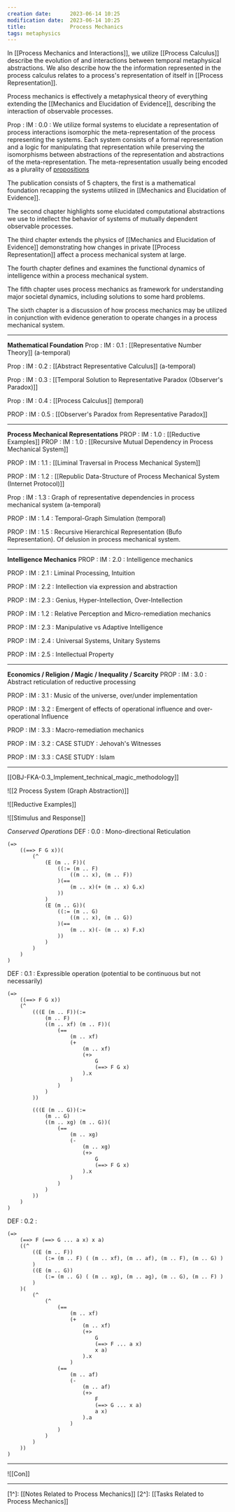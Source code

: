 ```yaml
---
creation date:		2023-06-14 10:25
modification date:	2023-06-14 10:25
title: 				Process Mechanics
tags: metaphysics
---
```

 In [[Process Mechanics and Interactions]], we utilize [[Process Calculus]] describe the evolution of and interactions between temporal metaphysical abstractions. We also describe how the the information represented in the process calculus relates to a process's representation of itself in [[Process Representation]].

Process mechanics is effectively a metaphysical theory of everything extending the [[Mechanics and Elucidation of Evidence]], describing the interaction of observable processes. 

Prop : IM : 0.0 : We utilize formal systems to elucidate a representation of process interactions isomorphic the meta-representation of the process representing the systems. Each system consists of a formal representation and a logic for manipulating that representation while preserving the isomorphisms between abstractions of the representation and abstractions of the meta-representation. The meta-representation usually being encoded as a plurality of [propositions](obsidian://open?vault=Master&file=Research%20and%20Development%2FGeneral%20Non-Deterministic%20Computing%2FCore%2FIndeterminate%20Logic%2FDEF-NDC-0.0_proposition)

The publication consists of 5 chapters, the first is a mathematical foundation recapping the systems utilized in [[Mechanics and Elucidation of Evidence]]. 

The second chapter highlights some elucidated computational abstractions we use to intellect the behavior of systems of mutually dependent observable processes.

The third chapter extends the physics of [[Mechanics and Elucidation of Evidence]] demonstrating how changes in private [[Process Representation]] affect a process mechanical system at large.

The fourth chapter defines and examines the functional dynamics of intelligence within a process mechanical system.

The fifth chapter uses process mechanics as framework for understanding major societal dynamics, including solutions to some hard problems.

The sixth chapter is a discussion of how process mechanics may be utilized in conjunction with evidence generation to operate changes in a process mechanical system. 

---
**Mathematical Foundation**
Prop : IM : 0.1 : [[Representative Number Theory]] (a-temporal)

Prop : IM : 0.2 : [[Abstract Representative Calculus]] (a-temporal)

Prop : IM : 0.3 : [[Temporal Solution to Representative Paradox (Observer's Paradox)]]

Prop : IM : 0.4 : [[Process Calculus]] (temporal)

PROP : IM : 0.5 : [[Observer's Paradox from Representative Paradox]]

---
**Process Mechanical Representations**
PROP : IM : 1.0 : [[Reductive Examples]]
PROP : IM : 1.0 : [[Recursive Mutual Dependency in Process Mechanical System]]

PROP : IM : 1.1 : [[Liminal Traversal in Process Mechanical System]]

PROP : IM : 1.2 : [[Republic Data-Structure of Process Mechanical System (Internet Protocol)]]

Prop : IM : 1.3 : Graph of representative dependencies in process mechanical system (a-temporal)

PROP : IM : 1.4 : Temporal-Graph Simulation (temporal)

PROP : IM : 1.5 : Recursive Hierarchical Representation (Bufo Representation). Of delusion in process mechanical system.

---
**Intelligence Mechanics**
PROP : IM : 2.0 : Intelligence mechanics 

PROP : IM : 2.1 : Liminal Processing, Intuition

PROP : IM : 2.2 : Intellection via expression and abstraction

PROP : IM : 2.3 : Genius, Hyper-Intellection, Over-Intellection

PROP : IM : 1.2 : Relative Perception and Micro-remediation mechanics

PROP : IM : 2.3 : Manipulative vs Adaptive Intelligence 

PROP : IM : 2.4 : Universal Systems, Unitary Systems

PROP : IM : 2.5 : Intellectual Property

---
**Economics / Religion / Magic / Inequality / Scarcity**
PROP : IM : 3.0 : Abstract reticulation of reductive processing

PROP : IM : 3.1 : Music of the universe, over/under implementation

PROP : IM : 3.2 : Emergent of effects of operational influence and over-operational Influence

PROP : IM : 3.3 : Macro-remediation mechanics

PROP : IM : 3.2 : CASE STUDY : Jehovah's Witnesses

PROP : IM : 3.3 : CASE STUDY : Islam

****
[[OBJ-FKA-0.3_Implement_technical_magic_methodology]]

![[2 Process System (Graph Abstraction)]]

![[Reductive Examples]]

![[Stimulus and Response]]

*Conserved Operations*
DEF : 0.0 : Mono-directional Reticulation
```
(=>
	((==> F G x))(
		(^
			(E (m .. F))(
				((:= (m .. F) 
					((m .. x), (m .. F))
				)(==
					(m .. x)(+ (m .. x) G.x)
				))
			)
			(E (m .. G))(
				((:= (m .. G)
					((m .. x), (m .. G))
				)(==
					(m .. x)(- (m .. x) F.x)	
				))
			)
		)
	)
)
```

DEF : 0.1 : Expressible operation (potential to be continuous but not necessarily)
```
(=>
	((==> F G x))
	(^
		(((E (m .. F))(:= 
			(m .. F) 
			((m .. xf) (m .. F))(
				(== 
					(m .. xf) 
					(+
						(m .. xf)
						(+> 
							G 
							(==> F G x)
						).x
					)
				)
			)
		))
		
		(((E (m .. G))(:= 
			(m .. G) 
			((m .. xg) (m .. G))(
				(== 
					(m .. xg) 
					(-
						(m .. xg)
						(+> 
							G 
							(==> F G x)
						).x
					)
				)
			)
		))
	)
)
```

DEF : 0.2 :
```
(=>
	(==> F (==> G ... a x) x a)
	((^
		((E (m .. F))
			(:= (m .. F) ( (m .. xf), (m .. af), (m .. F), (m .. G) )
		)
		((E (m .. G))
			(:= (m .. G) ( (m .. xg), (m .. ag), (m .. G), (m .. F) )
		)
	)(
		(^
			(^
				(== 
					(m .. xf) 
					(+ 
						(m .. xf) 
						(+> 
							G 
							(==> F ... a x) 
							x a)
						).x
					)
				(== 
					(m .. af) 
					(- 
						(m .. af) 
						(+> 
							F 
							(==> G ... x a) 
							a x)
						).a
					)
				)
			)
		)
	))
)
```
---
![[Con]]

---
[1^]: [[Notes Related to Process Mechanics]]
[2^]: [[Tasks Related to Process Mechanics]]